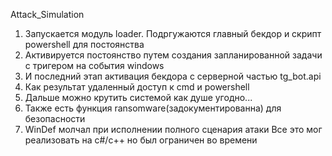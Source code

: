  Attack_Simulation
1) Запускается модуль loader. Подргужаются главный бекдор и скрипт powershell для постоянства
2) Активируется постоянство путем создания запланированной задачи с тригером на события windows
3) И последний этап активация бекдора с серверной частью tg_bot.api
4) Как результат удаленный доступ к cmd и powershell
5) Дальше можно крутить системой как душе угодно...
6) Также есть функция ransomware(задокументированна) для безопасности
7) WinDef молчал при исполнении полного сценария атаки
Все это мог реализовать на c#/c++ но был ограничен во времени
